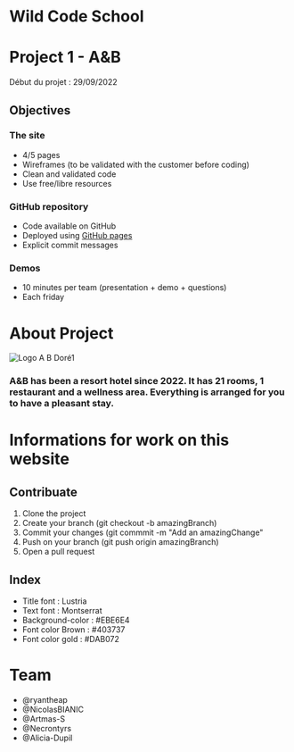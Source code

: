# Wild Code School

# Project 1 - A&B
Début du projet : 29/09/2022

## Objectives

### The site
- 4/5 pages
- Wireframes (to be validated with the customer before coding)
- Clean and validated code
- Use free/libre resources

### GitHub repository
- Code available on GitHub
- Deployed using [GitHub pages](https://pages.github.com/)
- Explicit commit messages

### Demos
- 10 minutes per team (presentation + demo + questions)
- Each friday

# About Project
![Logo A B Doré1](https://user-images.githubusercontent.com/110486975/192791863-4e269f1c-5dd7-4b6c-8962-d3f60b6e1d21.png)

### A&B has been a resort hotel since 2022. It has 21 rooms, 1 restaurant and a wellness area. Everything is arranged for you to have a pleasant stay.

# Informations for work on this website

## Contribuate
1. Clone the project
2. Create your branch (git checkout -b amazingBranch)
3. Commit your changes (git commmit -m "Add an amazingChange"
4. Push on your branch (git push origin amazingBranch)
5. Open a pull request

## Index
- Title font : Lustria
- Text font : Montserrat
- Background-color : #EBE6E4
- Font color Brown : #403737
- Font color gold : #DAB072

# Team
* @ryantheap
* @NicolasBIANIC
* @Artmas-S
* @Necrontyrs
* @Alicia-Dupil
